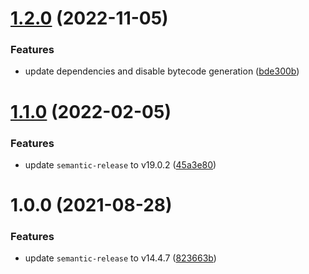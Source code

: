 # [1.2.0](https://github.com/joelvoss/semantic-release-pkg/compare/v1.1.0...v1.2.0) (2022-11-05)


### Features

* update dependencies and disable bytecode generation ([bde300b](https://github.com/joelvoss/semantic-release-pkg/commit/bde300b56da9b517abbdc14dec9af218f4f2ce12))

# [1.1.0](https://github.com/joelvoss/semantic-release-pkg/compare/v1.0.0...v1.1.0) (2022-02-05)


### Features

* update `semantic-release` to v19.0.2 ([45a3e80](https://github.com/joelvoss/semantic-release-pkg/commit/45a3e80534327f94ecf5c16ce24063d490ff64fb))

# 1.0.0 (2021-08-28)


### Features

* update `semantic-release` to v14.4.7 ([823663b](https://github.com/joelvoss/semantic-release-pkg/commit/823663b2150a4584493262d0e3c3aa5141671720))
